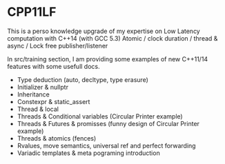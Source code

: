CPP11LF
=======

This is a perso knowledge upgrade of my expertise on Low Latency computation with C++14 (with GCC 5.3)
Atomic / clock duration / thread & async / Lock free publisher/listener 

In src/training section, I am providing some examples of new C++11/14 features with some usefull docs.
- Type deduction (auto, decltype, type erasure)
- Initializer & nullptr
- Inheritance
- Constexpr & static_assert
- Thread & local
- Threads & Conditional variables (Circular Printer example)
- Threads & Futures & promisses (funny design of Circular Printer example)
- Threads & atomics (fences)
- Rvalues, move semantics, universal ref and perfect forwarding
- Variadic templates & meta pograming introduction




